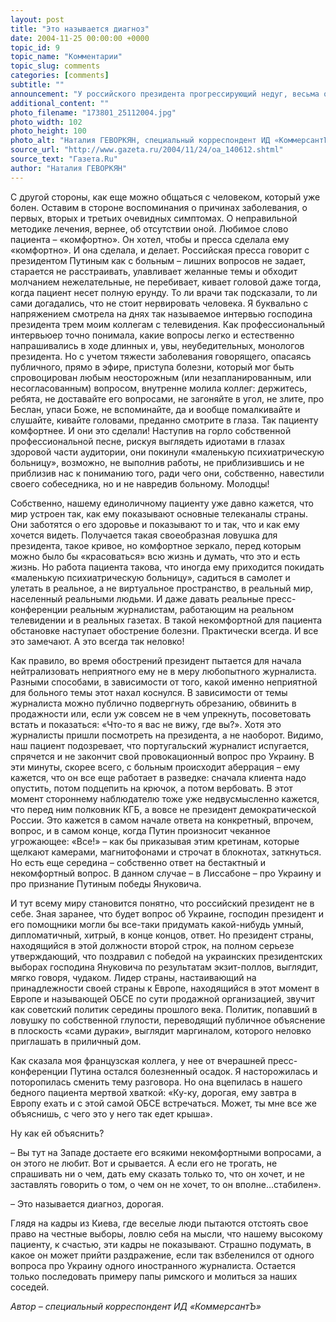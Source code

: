 ```yaml
---
layout: post
title: "Это называется диагноз"
date: 2004-11-25 00:00:00 +0000
topic_id: 9
topic_name: "Комментарии"
topic_slug: comments
categories: [comments]
subtitle: ""
announcement: "У российского президента прогрессирующий недуг, весьма опасный для человека, рискнувшего заняться публичной политикой. Болезнь называется потерей навыка общения с независимой (от него) прессой. Проявляется эта довольно редкая в ХХ1 веке болезнь главным образом тогда, когда господин Путин оказывается за пределами приблизительно построенной им под себя родины. Надо честно признаться, что российские СМИ постоянно ослабляют иммунитет несчастного больного, тающий на глазах в абсолютно стерильной среде допущенной до тела лояльной журналистики."
additional_content: ""
photo_filename: "173801_25112004.jpg"
photo_width: 102
photo_height: 100
photo_alt: "Наталия ГЕВОРКЯН, специальный корреспондент ИД «КоммерсантЪ»"
source_url: "http://www.gazeta.ru/2004/11/24/oa_140612.shtml"
source_text: "Газета.Ru"
author: "Наталия ГЕВОРКЯН"
---
```

С другой стороны, как еще можно общаться с человеком, который уже болен. Оставим в стороне воспоминания о причинах заболевания, о первых, вторых и третьих очевидных симптомах. О неправильной методике лечения, вернее, об отсутствии оной. Любимое слово пациента – «комфортно». Он хотел, чтобы и пресса сделала ему «комфортно». И она сделала, и делает. Российская пресса говорит с президентом Путиным как с больным – лишних вопросов не задает, старается не расстраивать, улавливает желанные темы и обходит молчанием нежелательные, не перебивает, кивает головой даже тогда, когда пациент несет полную ерунду. То ли врачи так подсказали, то ли сами догадались, что не стоит нервировать человека. Я буквально с напряжением смотрела на днях так называемое интервью господина президента трем моим коллегам с телевидения. Как профессиональный интервьюер точно понимала, какие вопросы легко и естественно напрашивались в ходе длинных и, увы, неубедительных, монологов президента. Но с учетом тяжести заболевания говорящего, опасаясь публичного, прямо в эфире, приступа болезни, который мог быть спровоцирован любым неосторожным (или незапланированным, или несогласованным) вопросом, внутренне молила коллег: держитесь, ребята, не доставайте его вопросами, не загоняйте в угол, не злите, про Беслан, упаси Боже, не вспоминайте, да и вообще помалкивайте и слушайте, кивайте головами, преданно смотрите в глаза. Так пациенту комфортнее. И они это сделали! Наступив на горло собственной профессиональной песне, рискуя выглядеть идиотами в глазах здоровой части аудитории, они покинули «маленькую психиатрическую больницу», возможно, не выполнив работы, не приблизившись и не приблизив нас к пониманию того, ради чего они, собственно, навестили своего собеседника, но и не навредив больному. Молодцы!

Собственно, нашему единоличному пациенту уже давно кажется, что мир устроен так, как ему показывают основные телеканалы страны. Они заботятся о его здоровье и показывают то и так, что и как ему хочется видеть. Получается такая своеобразная ловушка для президента, такое кривое, но комфортное зеркало, перед которым можно было бы «красоваться» всю жизнь и думать, что это и есть жизнь. Но работа пациента такова, что иногда ему приходится покидать «маленькую психиатрическую больницу», садиться в самолет и улетать в реальное, а не виртуальное пространство, в реальный мир, населенный реальными людьми. И даже давать реальные пресс-конференции реальным журналистам, работающим на реальном телевидении и в реальных газетах. В такой некомфортной для пациента обстановке наступает обострение болезни. Практически всегда. И все это замечают. А это всегда так неловко!

Как правило, во время обострений президент пытается для начала нейтрализовать неприятного ему не в меру любопытного журналиста. Разными способами, в зависимости от того, какой именно неприятной для больного темы этот нахал коснулся. В зависимости от темы журналиста можно публично подвергнуть обрезанию, обвинить в продажности или, если уж совсем не в чем упрекнуть, посоветовать встать и показаться: «Что-то я вас не вижу, где вы?». Хотя это журналисты пришли посмотреть на президента, а не наоборот. Видимо, наш пациент подозревает, что португальский журналист испугается, спрячется и не закончит свой провокационный вопрос про Украину. В эти минуты, скорее всего, с больным происходит аберрация – ему кажется, что он все еще работает в разведке: сначала клиента надо опустить, потом подцепить на крючок, а потом вербовать. В этот момент стороннему наблюдателю тоже уже недвусмысленно кажется, что перед ним полковник КГБ, а вовсе не президент демократической России. Это кажется в самом начале ответа на конкретный, впрочем, вопрос, и в самом конце, когда Путин произносит чеканное угрожающее: «Все!» – как бы приказывая этим кретинам, которые щелкают камерами, магнитофонами и строчат в блокнотах, заткнуться. Но есть еще середина – собственно ответ на бестактный и некомфортный вопрос. В данном случае – в Лиссабоне – про Украину и про признание Путиным победы Януковича.

И тут всему миру становится понятно, что российский президент не в себе. Зная заранее, что будет вопрос об Украине, господин президент и его помощники могли бы все-таки придумать какой-нибудь умный, дипломатичный, хитрый, в конце концов, ответ. Но президент страны, находящийся в этой должности второй строк, на полном серьезе утверждающий, что поздравил с победой на украинских президентских выборах господина Януковича по результатам экзит-поллов, выглядит, мягко говоря, чудаком. Лидер страны, настаивающий на принадлежности своей страны к Европе, находящийся в этот момент в Европе и называющей ОБСЕ по сути продажной организацией, звучит как советский политик середины прошлого века. Политик, попавший в ловушку по собственной глупости, переводящий публичное объяснение в плоскость «сами дураки», выглядит маргиналом, которого неловко приглашать в приличный дом.

Как сказала моя французская коллега, у нее от вчерашней пресс-конференции Путина остался болезненный осадок. Я насторожилась и поторопилась сменить тему разговора. Но она вцепилась в нашего бедного пациента мертвой хваткой: «Ку-ку, дорогая, ему завтра в Европу ехать и с этой самой ОБСЕ встречаться. Может, ты мне все же объяснишь, с чего это у него так едет крыша».

Ну как ей объяснить?

– Вы тут на Западе достаете его всякими некомфортными вопросами, а он этого не любит. Вот и срывается. А если его не трогать, не спрашивать ни о чем, дать ему сказать только то, что он хочет, и не заставлять говорить о том, о чем он не хочет, то он вполне…стабилен».

– Это называется диагноз, дорогая.

Глядя на кадры из Киева, где веселые люди пытаются отстоять свое право на честные выборы, ловлю себя на мысли, что нашему высокому пациенту, к счастью, эти кадры не показывают. Страшно подумать, в какое он может прийти раздражение, если так взбеленился от одного вопроса про Украину одного иностранного журналиста. Остается только последовать примеру папы римского и молиться за наших соседей.

<i>Автор – специальный корреспондент ИД «КоммерсантЪ»</i>
